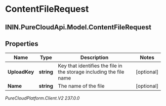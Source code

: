 # ContentFileRequest

## ININ.PureCloudApi.Model.ContentFileRequest

## Properties

|Name | Type | Description | Notes|
|------------ | ------------- | ------------- | -------------|
| **UploadKey** | **string** | Key that identifies the file in the storage including the file name | [optional] |
| **Name** | **string** | The name of the file | [optional] |



_PureCloudPlatform.Client.V2 237.0.0_
